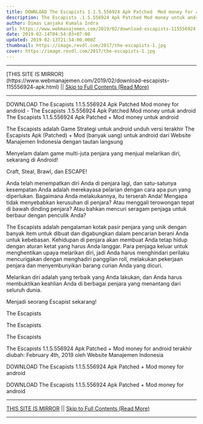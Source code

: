 ```yaml
---
title: DOWNLOAD The Escapists 1.1.5.556924 Apk Patched  Mod money for android
description: The Escapists .1.5.556924 Apk Patched Mod money untuk android
author: Dimas Lanjaka Kumala Indra
url: https://www.webmanajemen.com/2019/02/download-escapists-115556924-apk.html
date: 2019-02-14T04:54:03+07:00
updated: 2019-02-13T21:54:00.000Z
thumbnail: https://image.revdl.com/2017/the-escapists-1.jpg
cover: https://image.revdl.com/2017/the-escapists-1.jpg
---
```


<hr/> [THIS SITE IS MIRROR](https://www.webmanajemen.com/2019/02/download-escapists-115556924-apk.html) || <a href="https://www.webmanajemen.com/2019/02/download-escapists-115556924-apk.html" rel="follow" class="button" id="read-more">Skip to Full Contents (Read More)</a> <hr/> DOWNLOAD The Escapists 1.1.5.556924 Apk Patched  Mod money for android - The Escapists .1.5.556924 Apk Patched Mod money untuk android The Escapists 1.1.5.556924 Apk Patched + Mod money untuk android 
  
  
  
  The Escapists adalah Game Strategi untuk android 
 unduh versi terakhir The Escapists Apk (Patched) + Mod (banyak uang) untuk android dari Website Manajemen Indonesia dengan tautan langsung 
  
  Menyelam dalam game multi-juta penjara yang menjual melarikan diri, sekarang di Android! 
  
  Craft, Steal, Brawl, dan ESCAPE! 
  
  Anda telah menempatkan diri Anda di penjara lagi, dan satu-satunya kesempatan Anda adalah merekayasa pelarian dengan cara apa pun yang diperlukan.  Bagaimana Anda melakukannya, itu terserah Anda!  Mengapa tidak menyebabkan kerusuhan di penjara?  Atau menggali terowongan tepat di bawah dinding penjara?  Atau bahkan mencuri seragam penjaga untuk berbaur dengan penculik Anda? 
  
  The Escapists adalah pengalaman kotak pasir penjara yang unik dengan banyak item untuk dibuat dan digabungkan dalam pencarian berani Anda untuk kebebasan.  Kehidupan di penjara akan membuat Anda tetap hidup dengan aturan ketat yang harus Anda langgar.  Para penjaga keluar untuk menghentikan upaya melarikan diri, jadi Anda harus menghindari perilaku mencurigakan dengan menghadiri panggilan roll, melakukan pekerjaan penjara dan menyembunyikan barang curian Anda yang dicuri. 
  
  Melarikan diri adalah yang terbaik yang Anda lakukan, dan Anda harus membuktikan keahlian Anda di berbagai penjara yang menantang dari seluruh dunia. 
  
  Menjadi seorang Escapist sekarang! 
  
  
  The Escapists 
  
  
  
  The Escapists 
  
  
  
  The Escapists 
  
  
  The Escapists 1.1.5.556924 Apk Patched + Mod money for android terakhir diubah: February 4th, 2019 oleh Website Manajemen Indonesia 
  
  
  
DOWNLOAD The Escapists 1.1.5.556924 Apk Patched + Mod money for android
  
 DOWNLOAD The Escapists 1.1.5.556924 Apk Patched + Mod money for android <hr/> [THIS SITE IS MIRROR](https://www.webmanajemen.com/2019/02/download-escapists-115556924-apk.html) || <a href="https://www.webmanajemen.com/2019/02/download-escapists-115556924-apk.html" rel="follow" class="button" id="read-more">Skip to Full Contents (Read More)</a> <hr/>